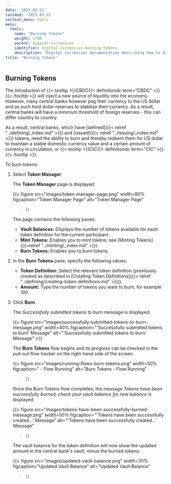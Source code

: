 ```yaml
---
date: '2023-03-21'
lastmod: '2023-03-21'
section_menu: tools
menu:
  tools:
    name: "Burning Tokens"
    weight: 1700
    parent: digital-currencies
    identifier: digital-currencies-burning-tokens
    description: "Digital Currencies documentation describing how to burn tokens via the GUI"
title: "Burning Tokens"
---
```


## Burning Tokens

The introduction of {{< tooltip >}}CBDC{{< definitiondc term="CBDC" >}}{{< /tooltip >}} will inject a new source of liquidity into the economy. However, many central banks however peg their currency to the US dollar and as such hold dollar reserves to stabilize their currency. As a result, central banks will have a minimum threshold of foreign reserves - this can differ country to country. 

As a result, central banks, which have [defined]({{< relref "../defining/_index.md" >}}) and [issued]({{< relref "../issuing/_index.md" >}}) tokens, need the ability to burn and thereby redeem them for US dollar to maintain a stable domestic currency value and a certain amount of currency in circulation, or {{< tooltip >}}CIC{{< definitiondc term="CIC" >}}{{< /tooltip >}}.

To burn tokens:

1. Select **Token Manager**.

   The **Token Manager** page is displayed:
   
      {{< 
      figure
	  src="images/token-manager-page.png"
      width=80%
	  figcaption="Token Manager Page"
	  alt="Token Manager Page"
   >}}
   
   The page contains the following panes:
   
   * **Vault Balances:** Displays the number of tokens available for each token definition for the current participant.
   * **Mint Tokens:** Enables you to mint tokens; see [Minting Tokens]({{<relref "../minting/_index.md" >}}).
   * **Burn Tokens:** Enables you to burn tokens.
      
4. In the **Burn Tokens** pane, specify the following values:

   * **Token Definition:** Select the relevant token definition (previously created as described in [Creating Token Definitions]({{< relref "../defining/creating-token-definitions.md" >}})).
   * **Amount:** Type the number of tokens you want to burn; for example *100*.

5. Click **Burn**.
  
   The *Successfully submitted tokens to burn* message is displayed:
   
   {{< figure src="images/successfully-submitted-tokens-to-burn-message.png" width=40% figcaption="'Successfully submitted tokens to burn' Message" alt="'Successfully submitted tokens to burn' Message" >}}

   The **Burn Tokens** flow begins and its progress can be checked in the pull-out flow tracker on the right-hand side of the screen:
    
   {{< 
      figure
	  src="images/running-flows-burn-tokens.png"
      width=50%
	  figcaption=" - Flow Running"
	  alt="Burn Tokens - Flow Running"
   >}}  
   
   Once the Burn Tokens flow completes, the message *Tokens have been successfully burned, check your vault balance for new balance* is displayed:

   {{< 
      figure
	  src="images/tokens-have-been-successfully-burned-message.png"
      width=50%
	  figcaption="'Tokens have been successfully created...' Message"
	  alt="'Tokens have been successfully created...' Message"
   >}}  
   
   The vault balance for the token definition will now show the updated amount in the central bank's vault, minus the burned tokens:
   
   {{< 
      figure
	  src="images/updated-vault-balance.png"
      width=30%
	  figcaption="Updated Vault Balance"
	  alt="Updated Vault Balance"
   >}}
